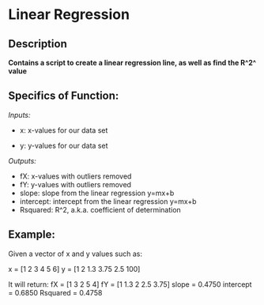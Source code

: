 # Linear Regression
## Description
**Contains a script to create a linear regression line, as well as find the R^2^ value**

## Specifics of Function:

*Inputs:*
- x: x-values for our data set

- y: y-values for our data set

*Outputs:*
- fX: x-values with outliers removed
- fY: y-values with outliers removed
- slope: slope from the linear regression y=mx+b
- intercept: intercept from the linear regression y=mx+b
- Rsquared: R^2, a.k.a. coefficient of determination

## Example: 
Given a vector of x and y values such as: 

x = [1 2 3 4 5 6] 
y = [1 2 1.3 3.75 2.5 100]

It will return:
fX = [1 3 2 5 4]
fY = [1 1.3 2 2.5 3.75]
slope = 0.4750
intercept = 0.6850
Rsquared = 0.4758
